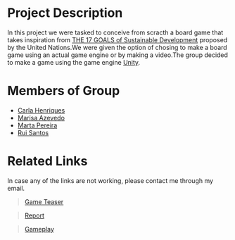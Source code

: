 # Project Description
In this project we were tasked to conceive from scracth a board game that takes inspiration from  [THE 17 GOALS of Sustainable Development](https://sdgs.un.org/goals)  proposed by the United Nations.We were given the option of chosing to make a board game using an actual game engine or by making a video.The group decided to make a game using the game engine [Unity](https://unity.com/pt).

# Members of Group 
+ [Carla Henriques](https://github.com/carlahnr)
+ [Marisa Azevedo](https://github.com/marisaazevedo)	
+ [Marta Pereira](https://github.com/martapereira0)
+ [Rui Santos](https://github.com/RS181)

# Related Links 
In case any of the links are not working, please contact me through my email. 

>[Game Teaser](https://uporto-my.sharepoint.com/:v:/g/personal/up202109728_up_pt/EbVnMGRosV5Ntgj22Bx6f9cBfjDn6yJ6znrqlbhcqVN-3w?nav=eyJyZWZlcnJhbEluZm8iOnsicmVmZXJyYWxBcHAiOiJPbmVEcml2ZUZvckJ1c2luZXNzIiwicmVmZXJyYWxBcHBQbGF0Zm9ybSI6IldlYiIsInJlZmVycmFsTW9kZSI6InZpZXciLCJyZWZlcnJhbFZpZXciOiJNeUZpbGVzTGlua0NvcHkifX0&e=XUp1wT)

>[Report](https://uporto-my.sharepoint.com/:b:/g/personal/up202109728_up_pt/EXHam1M2vdROvNjHbDeh3TcBi4yhg_vzzhppOOF3bjOFIQ?e=8fNuOh)

>[Gameplay](https://uporto-my.sharepoint.com/:v:/g/personal/up202109728_up_pt/ESEz-2B5bbhDrMP_3w2td-cBazPgQlp94LypkQOX8zqqQQ?nav=eyJyZWZlcnJhbEluZm8iOnsicmVmZXJyYWxBcHAiOiJPbmVEcml2ZUZvckJ1c2luZXNzIiwicmVmZXJyYWxBcHBQbGF0Zm9ybSI6IldlYiIsInJlZmVycmFsTW9kZSI6InZpZXciLCJyZWZlcnJhbFZpZXciOiJNeUZpbGVzTGlua0NvcHkifX0&e=6afhQQ)
